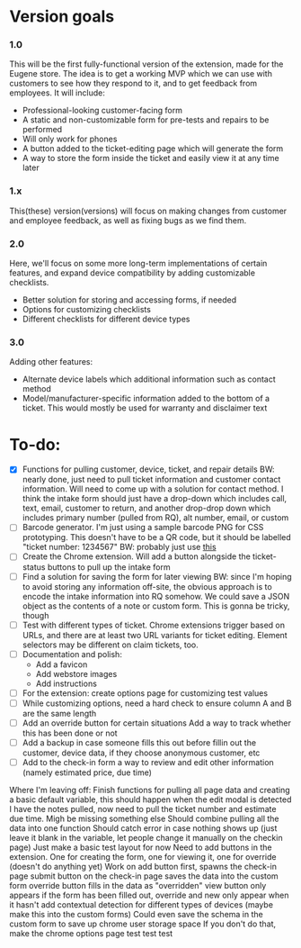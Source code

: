# Version goals
### 1.0
This will be the first fully-functional version of the extension, made for the Eugene store.
The idea is to get a working MVP which we can use with customers to see how they respond to it, and to get feedback from employees. 
It will include:
- Professional-looking customer-facing form
- A static and non-customizable form for pre-tests and repairs to be performed
- Will only work for phones
- A button added to the ticket-editing page which will generate the form
- A way to store the form inside the ticket and easily view it at any time later

### 1.x
This(these) version(versions) will focus on making changes from customer and employee feedback, as well as fixing bugs as we find them.

### 2.0 
Here, we'll focus on some more long-term implementations of certain features, and expand device compatibility by adding customizable checklists.
- Better solution for storing and accessing forms, if needed
- Options for customizing checklists 
- Different checklists for different device types

### 3.0
Adding other features:
- Alternate device labels which additional information such as contact method
- Model/manufacturer-specific information added to the bottom of a ticket. This would mostly be used for warranty and disclaimer text

# To-do:
- [x] Functions for pulling customer, device, ticket, and repair details
    BW: nearly done, just need to pull ticket information and customer contact information. Will need to come up with a solution for contact method. I think the intake form should just have a drop-down which includes call, text, email, customer to return, and another drop-drop down which includes primary number (pulled from RQ), alt number, email, or custom 
- [ ] Barcode generator. I'm just using a sample barcode PNG for CSS prototyping. This doesn't have to be a QR code, but it should be labelled "ticket number: 1234567"
    BW: probably just use [this](https://davidshimjs.github.io/qrcodejs/)
- [ ] Create the Chrome extension. Will add a button alongside the ticket-status buttons to pull up the intake form
- [ ] Find a solution for saving the form for later viewing
    BW: since I'm hoping to avoid storing any information off-site, the obvious approach is to encode the intake information into RQ somehow. We could save a JSON object as the contents of a note or custom form. This is gonna be tricky, though
- [ ] Test with different types of ticket. Chrome extensions trigger based on URLs, and there are at least two URL variants for ticket editing. Element selectors may be different on claim tickets, too.
- [ ] Documentation and polish:
    - Add a favicon
    - Add webstore images
    - Add instructions
- [ ] For the extension: create options page for customizing test values
- [ ] While customizing options, need a hard check to ensure column A and B are the same length
- [ ] Add an override button for certain situations
    Add a way to track whether this has been done or not
- [ ] Add a backup in case someone fills this out before fillin out the customer, device data, if they choose anonymous customer, etc
- [ ] Add to the check-in form a way to review and edit other information (namely estimated price, due time)

Where I'm leaving off:
Finish functions for pulling all page data and creating a basic default variable, this should happen when the edit modal is detected
    I have the notes pulled, now need to pull the ticket number and estimate due time. Migh be missing something else
    Should combine pulling all the data into one function
    Should catch error in case nothing shows up (just leave it blank in the variable, let people change it manually on the checkin page)
    Just make a basic test layout for now
Need to add buttons in the extension.
    One for creating the form, one for viewing it, one for override (doesn't do anything yet)
Work on add button first, spawns the check-in page
    submit button on the check-in page saves the data into the custom form
    override button fills in the data as "overridden"
    view button only appears if the form has been filled out, override and new only appear when it hasn't
add contextual detection for different types of devices (maybe make this into the custom forms)
    Could even save the schema in the custom form to save up chrome user storage space
If you don't do that, make the chrome options page
test test test